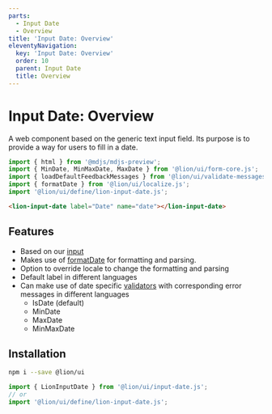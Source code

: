 ```yaml
---
parts:
  - Input Date
  - Overview
title: 'Input Date: Overview'
eleventyNavigation:
  key: 'Input Date: Overview'
  order: 10
  parent: Input Date
  title: Overview
---
```

# Input Date: Overview

A web component based on the generic text input field. Its purpose is to provide a way for users to fill in a date.

```js script
import { html } from '@mdjs/mdjs-preview';
import { MinDate, MinMaxDate, MaxDate } from '@lion/ui/form-core.js';
import { loadDefaultFeedbackMessages } from '@lion/ui/validate-messages.js';
import { formatDate } from '@lion/ui/localize.js';
import '@lion/ui/define/lion-input-date.js';
```

```html preview-story
<lion-input-date label="Date" name="date"></lion-input-date>
```

## Features

- Based on our [input](../input/overview.md)
- Makes use of [formatDate](../../fundamentals/systems/localize/dates.md) for formatting and parsing.
- Option to override locale to change the formatting and parsing
- Default label in different languages
- Can make use of date specific [validators](../../fundamentals/systems/form/validate.md) with corresponding error messages in different languages
  - IsDate (default)
  - MinDate
  - MaxDate
  - MinMaxDate

## Installation

```bash
npm i --save @lion/ui
```

```js
import { LionInputDate } from '@lion/ui/input-date.js';
// or
import '@lion/ui/define/lion-input-date.js';
```
